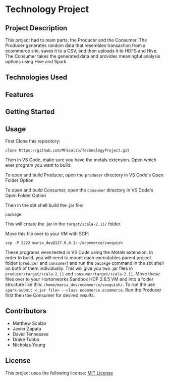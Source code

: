 # Technology Project

## Project Description
This project had to main parts, the Producer and the Consumer. The Producer generates random data that resembles transaction from a ecommerce site, saves it to a CSV, and then uploads it to HDFS and Hive. The Consumer takes the generated data and provides meaningful analysis options using Hive and Spark.

## Technologies Used

## Features

## Getting Started

## Usage

First Clone this repository:

    clone https://github.com/MFScalzo/TechnologyProject.git

Then in VS Code, make sure you have the metals extension. Open which ever program you want to build:

To open and build Producer, open the `producer` directory in VS Code's Open Folder Option

To open and build Consumer, open the `consumer` directory in VS Code's Open Folder Option

Then in the sbt shell build the .jar file:

    package
    
This will create the .jar in the `target/scala-2.11/` folder.

Move this file over to your VM with SCP:

    scp -P 2222 maria_dev@127.0.0.1:~/ecommerce/vanquish

These programs were tested in VS Code using the Metals extension. In order to build, you will need to mount each executables parent project folder (`producer` and `consumer`) and run the `pacakge` command in the sbt shell on both of them individually. This will give you two .jar files in `producer/target/scala-2.11` and `consumer/target/scala-2.11`. Move these files over to your Hortonworks Sandbox HDP 2.6.5 VM and into a folder structure like this: `/home/maria_dev/ecommerce/vanquish/`. To run the use `spark-submit <.jar file> --class ecommerce.ecommerce`. Run the Producer first then the Consumer for desired results.

## Contributors
 - Matthew Scalzo
 - Javier Zapata
 - David Tennessee
 - Drake Tubbs
 - Nicholas Young


## License
This project uses the following license: [MIT License](https://github.com/MFScalzo/TechnologyProject/blob/main/LICENSE.txt)
